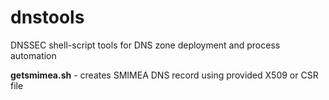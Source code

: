 # dnstools
DNSSEC shell-script tools for DNS zone deployment and process automation

**getsmimea.sh** - creates SMIMEA DNS record using provided X509 or CSR file
